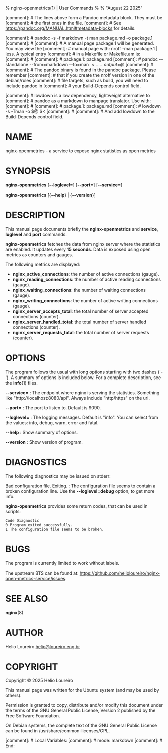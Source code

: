 % nginx-openmetrics(1) | User Commands
%
% "August 22 2025"

[comment]: # The lines above form a Pandoc metadata block. They must be
[comment]: # the first ones in the file.
[comment]: # See https://pandoc.org/MANUAL.html#metadata-blocks for details.

[comment]: # pandoc -s -f markdown -t man package.md -o package.1
[comment]: # 
[comment]: # A manual page package.1 will be generated. You may view the
[comment]: # manual page with: nroff -man package.1 | less. A typical entry
[comment]: # in a Makefile or Makefile.am is:
[comment]: # 
[comment]: # package.1: package.md
[comment]: #         pandoc --standalone --from=markdown --to=man $< --output=$@
[comment]: # 
[comment]: # The pandoc binary is found in the pandoc package. Please remember
[comment]: # that if you create the nroff version in one of the debian/rules
[comment]: # file targets, such as build, you will need to include pandoc in
[comment]: # your Build-Depends control field.

[comment]: # lowdown is a low dependency, lightweight alternative to
[comment]: # pandoc as a markdown to manpage translator. Use with:
[comment]: # 
[comment]: # package.1: package.md
[comment]: #         lowdown -s -Tman -o $@ $<
[comment]: # 
[comment]: # And add lowdown to the Build-Depends control field.

# NAME

nginx-openmetrics - a service to expose nginx statistics as open metrics

# SYNOPSIS

**nginx-openmetrics** [**\-\-loglevel=**<level>] [**\-\-port=**<port>]
                [**\-\-service=**<service>]

**nginx-openmetrics** [{**\-\-help**} | {**\-\-version**}]

# DESCRIPTION

This manual page documents briefly the **nginx-openmetrics** and **service**, 
**loglevel** and **port** commands.

**nginx-openmetrics** fetches the data from nginx server where the statistics
are enabled.  It updates every **15 seconds**.  Data is exposed using open metrics 
as counters and gauges.

The following metrics are displayed:

 - **nginx_active_connections**: the number of active connections (gauge).
 - **nginx_reading_connections**: the number of active reading connections (gauge).
 - **nginx_waiting_connections**: the number of waiting connections (gauge).
 - **nginx_writing_connections**: the number of active writing connections (gauge).
 - **nginx_server_accepts_total**: the total number of server accepted connections (counter).
 - **nginx_server_handled_total**: the total number of server handled connections (counter).
 - **nginx_server_requests_total**: the total number of server requests (counter).


# OPTIONS

The program follows the usual with long options starting with two dashes ('-'). 
A summary of options is included below. For a complete description, 
see the **info**(1) files.

**\-\-service=**<service>
:   The endpoint where nginx is serving the statistics.
    Something like "http://localhost:8080/api".
    Always include "http/https" on the uri.

**\-\-port=**<port>
:   The port to listen to.  Default is 9090.

**\-\-loglevel=**<level>
:   The logging messages.  Default is "info".
    You can select from the values: info, debug, warn, error and fatal.

**\-\-help**
:   Show summary of options.

**\-\-version**
:   Show version of program.



# DIAGNOSTICS

The following diagnostics may be issued on stderr:

Bad configuration file. Exiting.
:   The configuration file seems to contain a broken configuration
    line. Use the **\-\-loglevel=**__debug__ option, to get more info.

**nginx-openmetrics** provides some return codes, that can be used in scripts:

    Code Diagnostic
    0 Program exited successfully.
    1 The configuration file seems to be broken.

# BUGS

The program is currently limited to work without labels.

The upstream BTS can be found at:
https://github.com/helioloureiro/nginx-open-metrics-service/issues.

# SEE ALSO

**nginx**(8)


# AUTHOR

Helio Loureiro <helio@loureiro.eng.br>

# COPYRIGHT

Copyright © 2025 Helio Loureiro

This manual page was written for the Ubuntu system (and may be used by
others).

Permission is granted to copy, distribute and/or modify this document under
the terms of the GNU General Public License, Version 2 published by the 
Free Software Foundation.

On Debian systems, the complete text of the GNU General Public License
can be found in /usr/share/common-licenses/GPL.

[comment]: #  Local Variables:
[comment]: #  mode: markdown
[comment]: #  End:
